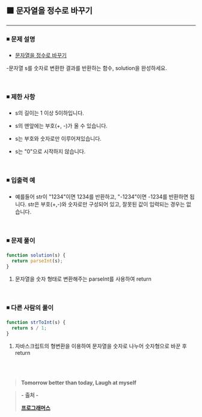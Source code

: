 ## ⬛ 문자열을 정수로 바꾸기

---

### ◾ 문제 설명

- [문자열을 정수로 바꾸기](https://programmers.co.kr/learn/courses/30/lessons/12925)

-문자열 s를 숫자로 변환한 결과를 반환하는 함수, solution을 완성하세요.

<br>

### ◾ 제한 사항

- s의 길이는 1 이상 5이하입니다.

- s의 맨앞에는 부호(+, -)가 올 수 있습니다.

- s는 부호와 숫자로만 이루어져있습니다.

- s는 "0"으로 시작하지 않습니다.

<br>

### ◾ 입출력 예

- 예를들어 str이 "1234"이면 1234를 반환하고, "-1234"이면 -1234를 반환하면 됩니다.
  str은 부호(+,-)와 숫자로만 구성되어 있고, 잘못된 값이 입력되는 경우는 없습니다.

<br>

### ◾ 문제 풀이

```javascript
function solution(s) {
  return parseInt(s);
}
```

1. 문자열을 숫자 형태로 변환해주는 parseInt를 사용하여 return

<br>

### ◾ 다른 사람의 풀이

```javascript
function strToInt(s) {
  return s / 1;
}
```

1. 자바스크립트의 형변환을 이용하여 문자열을 숫자로 나누어 숫자형으로 바꾼 후 return

<br><br>

> **Tomorrow better than today, Laugh at myself**

> **- 출처 -**
>
> **[프로그래머스](https://programmers.co.kr/learn/challenges)**
